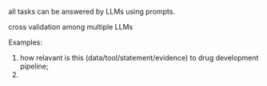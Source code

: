 
all tasks can be answered by LLMs using prompts.

cross validation among multiple LLMs

Examples:
1. how relavant is this (data/tool/statement/evidence) to drug development pipeline;
2. 
